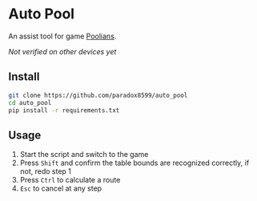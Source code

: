 # Auto Pool

An assist tool for game [Poolians](https://store.steampowered.com/app/670290/Real_Pool_3D__Poolians/).

*Not verified on other devices yet*

## Install

```sh
git clone https://github.com/paradox8599/auto_pool
cd auto_pool
pip install -r requirements.txt
```

## Usage

1. Start the script and switch to the game
2. Press `Shift` and confirm the table bounds are recognized correctly, if not, redo step 1
3. Press `Ctrl` to calculate a route
4. `Esc` to cancel at any step
